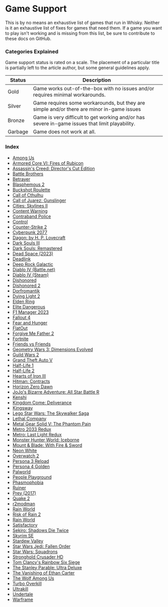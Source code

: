 # Game Support

This is by no means an exhaustive list of games that run in Whisky.
Neither is it an exhaustive list of fixes for games that need them.
If a game you want to play isn't working and is missing from this list,
be sure to contribute to these docs on GitHub.

### Categories Explained

Game support status is rated on a scale. The placement of a particular
title is partially left to the article author, but some general guidelines apply.

| Status  | Description                                                                                    |
| ------- | ---------------------------------------------------------------------------------------------- |
| Gold    | Game works out-of-the-box with no issues and/or requires minimal workarounds.                  |
| Silver  | Game requires some workarounds, but they are simple and/or there are minor in-game issues      |
| Bronze  | Game is very difficult to get working and/or has severe in-game issues that limit playability. |
| Garbage | Game does not work at all.                                                                     |

### Index

- [Among Us](./among-us.md)
- [Armored Core VI: Fires of Rubicon](./armored-core-6.md)
- [Assassin's Creed: Director's Cut Edition](./ac.md)
- [Battle Brothers](./battle-brothers.md)
- [Betrayer](./betrayer.md)
- [Blasphemous 2](./blasphemous-2.md)
- [Buckshot Roulette](./buckshot-roulette.md)
- [Call of Cthulhu](./cthulhu.md)
- [Call of Juarez: Gunslinger](./coj-gunslinger.md)
- [Cities: Skylines II](./cities-skylines-2.md)
- [Content Warning](./content-warning.md)
- [Contraband Police](./contraband-police.md)
- [Control](./control.md)
- [Counter-Strike 2](./counter-strike-2.md)
- [Cyberpunk 2077](./cyberpunk-2077.md)
- [Dagon: by H. P. Lovecraft](./dagon.md)
- [Dark Souls III](./dark-souls-3.md)
- [Dark Souls: Remastered](./dark-souls-remastered.md)
- [Dead Space (2023)](./dead-space-2023.md)
- [Deadlink](./deadlink.md)
- [Deep Rock Galactic](./deep-rock-galactic.md)
- [Diablo IV (Battle.net)](./diablo-4-battle-net.md)
- [Diablo IV (Steam)](./diablo-4-steam.md)
- [Dishonored](./dishonored.md)
- [Dishonored 2](./dishonored-2.md)
- [Dorfromantik](./dorfromantik.md)
- [Dying Light 2](./dying-light-2.md)
- [Elden Ring](./elden-ring.md)
- [Elite Dangerous](./elite-dangerous.md)
- [F1 Manager 2023](./f1m23.md)
- [Fallout 4](./fallout-4.md)
- [Fear and Hunger](./fear-and-hunger.md)
- [FlatOut](./flatout.md)
- [Forgive Me Father 2](./forgive-me-father-2.md)
- [Fortnite](./fortnite.md)
- [Friends vs Friends](./friends-vs-friends.md)
- [Geometry Wars 3: Dimensions Evolved](./gw3-dimensions-evolved.md)
- [Guild Wars 2](./gw2.md)
- [Grand Theft Auto V](./gta-5.md)
- [Half-Life 1](./half-life-1.md)
- [Half-Life 2](./half-life-2.md)
- [Hearts of Iron III](./hoi-3.md)
- [Hitman: Contracts](./hitman-3-c.md)
- [Horizon Zero Dawn](./horizon-zero-dawn.md)
- [JoJo's Bizarre Adventure: All Star Battle R](./jjba-asbr.md)
- [Kenshi](./kenshi.md)
- [Kingdom Come: Deliverance](./kcd.md)
- [Kingsway](./kingsway.md)
- [Lego Star Wars: The Skywalker Saga](./lego-sw-skywalker-saga.md)
- [Lethal Company](./lethal-company.md)
- [Metal Gear Solid V: The Phantom Pain](./mgs-5.md)
- [Metro 2033 Redux](./metro-2033-rx.md)
- [Metro: Last Light Redux](./metro-ll-rx.md)
- [Monster Hunter World: Iceborne](./monster-hunter-world-iceborne.md)
- [Mount & Blade: With Fire & Sword](./mb-wfas.md)
- [Neon White](./neon-white.md)
- [Overwatch 2](./overwatch-2.md)
- [Persona 3 Reload](./p3r.md)
- [Persona 4 Golden](./p4g.md)
- [Palworld](./palworld.md)
- [People Playground](./people-playground.md)
- [Phasmophobia](./phasmophobia.md)
- [Ruiner](./ruiner.md)
- [Prey (2017)](./prey-2017.md)
- [Quake 2](./quake2.md)
- [r2modman](./r2modman.md)
- [Rain World](./rain-world.md)
- [Risk of Rain 2](./risk-of-rain-2.md)
- [Rain World](./rain-world.md)
- [Satisfactory](./satisfactory.md)
- [Sekiro: Shadows Die Twice](./sekiro.md)
- [Skyrim SE](./skyrim-se.md)
- [Stardew Valley](./stardew-valley.md)
- [Star Wars Jedi: Fallen Order](./sw-fallen-order.md)
- [Star Wars: Squadrons](./sw-squadrons.md)
- [Stronghold Crusader HD](./stronghold-c-hd.md)
- [Tom Clancy's Rainbow Six Siege](./tcr6s.md)
- [The Stanley Parable: Ultra Deluxe](./tsp-ud.md)
- [The Vanishing of Ethan Carter](./vanishing-of-ethan.md)
- [The Wolf Among Us](./wolf-among-us.md)
- [Turbo Overkill](./turbo-overkill.md)
- [Ultrakill](./ultrakill.md)
- [Undertale](./undertale.md)
- [Warframe](./warframe.md)

